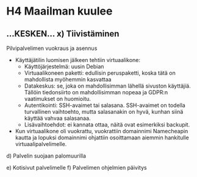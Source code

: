 # H4 Maailman kuulee

## ...KESKEN... x) Tiivistäminen

Pilvipalvelimen vuokraus ja asennus
  - Käyttäjätilin luomisen jälkeen tehtiin virtuaalikone:
    - Käyttöjärjestelmä: uusin Debian
    - Virtuaalikoneen paketti: edullisin peruspaketti, koska tätä on mahdollista myöhemmin kasvattaa
    - Datakeskus: se, joka on mahdollisimman lähellä sivuston käyttäjiä. Tällöin tiedonsiirto on mahdollisimman nopeaa ja GDPR:n vaatimukset on huomioitu.
    - Autentikointi: SSH-avaimet tai salasana. SSH-avaimet on todella turvallinen vaihtoehto, mutta salasanakin on hyvä, kunhan siinä käyttää vahvaa salasanaa.
    - Lisävaihtoehdot: ei kannata ottaa, näitä ovat esimerkiksi backupit.
  - Kun virtuaalikone oli vuokrattu, vuokrattiin domainnimi Namecheapin kautta ja lopuksi domainnimi ohjattiin osoittamaan aiemmin hankitulle virtuaalipalvelimelle.

d) Palvelin suojaan palomuurilla


e) Kotisivut palvelimelle
f) Palvelimen ohjelmien päivitys
